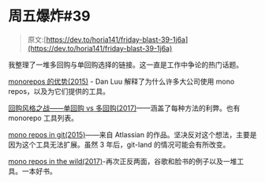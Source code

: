 # 周五爆炸#39

> 原文:[https://dev.to/horia141/friday-blast-39-1j6a](https://dev.to/horia141/friday-blast-39-1j6a)

我整理了一堆多回购与单回购选择的链接。这一直是工作中争论的热门话题。

[monorepos 的优势(2015)](https://danluu.com/monorepo/) - Dan Luu 解释了为什么许多大公司使用 mono repos，以及为它们提供的工具。

[回购风格之战——单回购 vs 多回购(2017)](http://www.gigamonkeys.com/mono-vs-multi/)——涵盖了每种方法的利弊。也有 monorepo 工具列表。

[mono repos in git(2015)](https://developer.atlassian.com/blog/2015/10/monorepos-in-git/)——来自 Atlassian 的作品。坚决反对这个想法，主要是因为这个工具无法扩展。虽然 3 年后，git-land 的情况可能会有所改变。

[mono repos in the wild(2017)](https://medium.com/@maoberlehner/monorepos-in-the-wild-33c6eb246cb9)-再次正反两面，谷歌和脸书的例子以及一堆工具。一本好书。